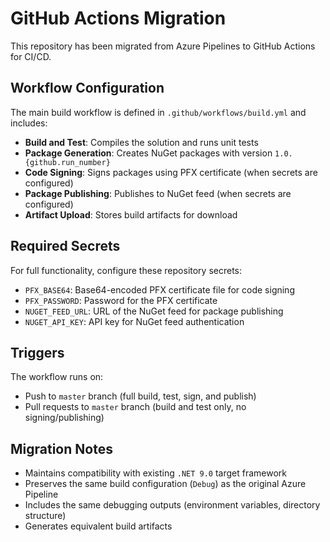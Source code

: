 # GitHub Actions Migration

This repository has been migrated from Azure Pipelines to GitHub Actions for CI/CD.

## Workflow Configuration

The main build workflow is defined in `.github/workflows/build.yml` and includes:

- **Build and Test**: Compiles the solution and runs unit tests
- **Package Generation**: Creates NuGet packages with version `1.0.{github.run_number}`
- **Code Signing**: Signs packages using PFX certificate (when secrets are configured)
- **Package Publishing**: Publishes to NuGet feed (when secrets are configured)
- **Artifact Upload**: Stores build artifacts for download

## Required Secrets

For full functionality, configure these repository secrets:

- `PFX_BASE64`: Base64-encoded PFX certificate file for code signing
- `PFX_PASSWORD`: Password for the PFX certificate
- `NUGET_FEED_URL`: URL of the NuGet feed for package publishing
- `NUGET_API_KEY`: API key for NuGet feed authentication

## Triggers

The workflow runs on:
- Push to `master` branch (full build, test, sign, and publish)
- Pull requests to `master` branch (build and test only, no signing/publishing)

## Migration Notes

- Maintains compatibility with existing `.NET 9.0` target framework
- Preserves the same build configuration (`Debug`) as the original Azure Pipeline
- Includes the same debugging outputs (environment variables, directory structure)
- Generates equivalent build artifacts